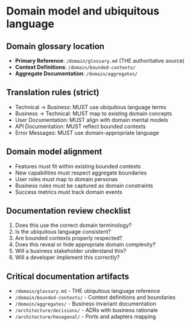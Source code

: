 # Domain model and ubiquitous language

## Domain glossary location
- **Primary Reference**: `/domain/glossary.md` (THE authoritative source)
- **Context Definitions**: `/domain/bounded-contexts/`
- **Aggregate Documentation**: `/domain/aggregates/`

## Translation rules (strict)
- Technical → Business: MUST use ubiquitous language terms
- Business → Technical: MUST map to existing domain concepts  
- User Documentation: MUST align with domain mental models
- API Documentation: MUST reflect bounded contexts
- Error Messages: MUST use domain-appropriate language

## Domain model alignment
- Features must fit within existing bounded contexts
- New capabilities must respect aggregate boundaries
- User roles must map to domain personas
- Business rules must be captured as domain constraints
- Success metrics must track domain events

## Documentation review checklist
1. Does this use the correct domain terminology?
2. Is the ubiquitous language consistent?
3. Are bounded contexts properly respected?
4. Does this reveal or hide appropriate domain complexity?
5. Will a business stakeholder understand this?
6. Will a developer implement this correctly?

## Critical documentation artifacts
- `/domain/glossary.md` - THE ubiquitous language reference
- `/domain/bounded-contexts/` - Context definitions and boundaries
- `/domain/aggregates/` - Business invariant documentation
- `/architecture/decisions/` - ADRs with business rationale
- `/architecture/hexagonal/` - Ports and adapters mapping